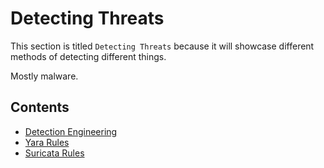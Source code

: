 # Detecting Threats

This section is titled `Detecting Threats` because it will showcase different methods of detecting different things.

Mostly malware.

## Contents

* [Detection Engineering](detection-engineering.md)
* [Yara Rules](yara-rules)
* [Suricata Rules](suricata-rules/README.md)
